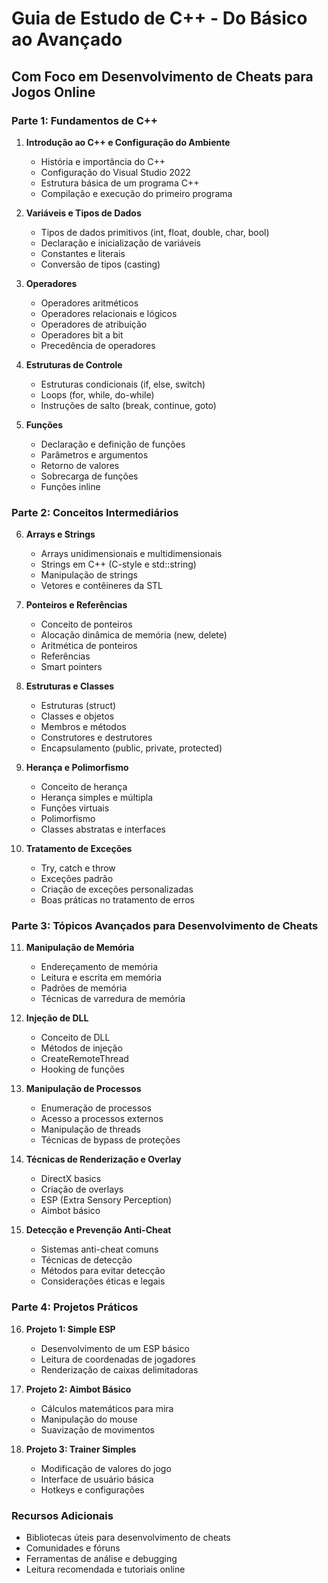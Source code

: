 # Guia de Estudo de C++ - Do Básico ao Avançado
## Com Foco em Desenvolvimento de Cheats para Jogos Online

### Parte 1: Fundamentos de C++
1. **Introdução ao C++ e Configuração do Ambiente**
   - História e importância do C++
   - Configuração do Visual Studio 2022
   - Estrutura básica de um programa C++
   - Compilação e execução do primeiro programa

2. **Variáveis e Tipos de Dados**
   - Tipos de dados primitivos (int, float, double, char, bool)
   - Declaração e inicialização de variáveis
   - Constantes e literais
   - Conversão de tipos (casting)

3. **Operadores**
   - Operadores aritméticos
   - Operadores relacionais e lógicos
   - Operadores de atribuição
   - Operadores bit a bit
   - Precedência de operadores

4. **Estruturas de Controle**
   - Estruturas condicionais (if, else, switch)
   - Loops (for, while, do-while)
   - Instruções de salto (break, continue, goto)

5. **Funções**
   - Declaração e definição de funções
   - Parâmetros e argumentos
   - Retorno de valores
   - Sobrecarga de funções
   - Funções inline

### Parte 2: Conceitos Intermediários
6. **Arrays e Strings**
   - Arrays unidimensionais e multidimensionais
   - Strings em C++ (C-style e std::string)
   - Manipulação de strings
   - Vetores e contêineres da STL

7. **Ponteiros e Referências**
   - Conceito de ponteiros
   - Alocação dinâmica de memória (new, delete)
   - Aritmética de ponteiros
   - Referências
   - Smart pointers

8. **Estruturas e Classes**
   - Estruturas (struct)
   - Classes e objetos
   - Membros e métodos
   - Construtores e destrutores
   - Encapsulamento (public, private, protected)

9. **Herança e Polimorfismo**
   - Conceito de herança
   - Herança simples e múltipla
   - Funções virtuais
   - Polimorfismo
   - Classes abstratas e interfaces

10. **Tratamento de Exceções**
    - Try, catch e throw
    - Exceções padrão
    - Criação de exceções personalizadas
    - Boas práticas no tratamento de erros

### Parte 3: Tópicos Avançados para Desenvolvimento de Cheats
11. **Manipulação de Memória**
    - Endereçamento de memória
    - Leitura e escrita em memória
    - Padrões de memória
    - Técnicas de varredura de memória

12. **Injeção de DLL**
    - Conceito de DLL
    - Métodos de injeção
    - CreateRemoteThread
    - Hooking de funções

13. **Manipulação de Processos**
    - Enumeração de processos
    - Acesso a processos externos
    - Manipulação de threads
    - Técnicas de bypass de proteções

14. **Técnicas de Renderização e Overlay**
    - DirectX basics
    - Criação de overlays
    - ESP (Extra Sensory Perception)
    - Aimbot básico

15. **Detecção e Prevenção Anti-Cheat**
    - Sistemas anti-cheat comuns
    - Técnicas de detecção
    - Métodos para evitar detecção
    - Considerações éticas e legais

### Parte 4: Projetos Práticos
16. **Projeto 1: Simple ESP**
    - Desenvolvimento de um ESP básico
    - Leitura de coordenadas de jogadores
    - Renderização de caixas delimitadoras

17. **Projeto 2: Aimbot Básico**
    - Cálculos matemáticos para mira
    - Manipulação do mouse
    - Suavização de movimentos

18. **Projeto 3: Trainer Simples**
    - Modificação de valores do jogo
    - Interface de usuário básica
    - Hotkeys e configurações

### Recursos Adicionais
- Bibliotecas úteis para desenvolvimento de cheats
- Comunidades e fóruns
- Ferramentas de análise e debugging
- Leitura recomendada e tutoriais online
